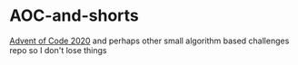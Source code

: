 # AOC-and-shorts
[Advent of Code 2020](https://adventofcode.com/2020/about) and perhaps other small algorithm based challenges repo so I don't lose things
